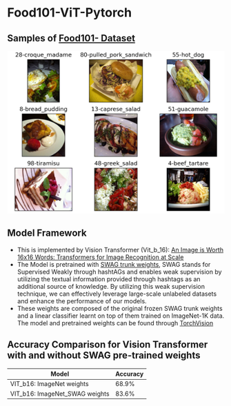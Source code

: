 # Food101-ViT-Pytorch

##  Samples of [Food101- Dataset](https://data.vision.ee.ethz.ch/cvl/datasets_extra/food-101)
![Dataset_Samples](food-101.png)

## Model Framework
- This is implemented by Vision Transformer (Vit_b_16): [An Image is Worth 16x16 Words: Transformers for Image Recognition at Scale](https://arxiv.org/abs/2010.11929)
- The Model is pretrained with [SWAG trunk weights](https://arxiv.org/abs/2201.08371), SWAG stands for Supervised Weakly through hashtAGs and enables weak supervision by utilizing the textual information provided through hashtags as an additional source of knowledge. By utilizing this weak supervision technique, we can effectively leverage large-scale unlabeled datasets and enhance the performance of our models.
- These weights are composed of the original frozen SWAG trunk weights and a linear classifier learnt on top of them trained on ImageNet-1K data.
The model and pretrained weights can be found through [TorchVision](https://pytorch.org/vision/main/models/generated/torchvision.models.vit_b_16.html#torchvision.models.ViT_B_16_Weights)


## Accuracy Comparison for Vision Transformer with and without SWAG pre-trained weights

| Model         | Accuracy      |
| ------------- | ------------- |
| VIT_b16: ImageNet weights       | 68.9%         |
| VIT_b16: ImageNet_SWAG weights  | 83.6%         |
